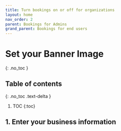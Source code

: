 ```yaml
---
title: Turn bookings on or off for organizations
layout: home
nav_order: 2
parent: Bookings for Admins
grand_parent: Bookings for end users
---
```

# Set your Banner Image
{: .no_toc }

## Table of contents
{: .no_toc .text-delta }

1. TOC
{:toc}


## 1. Enter your business information ##

